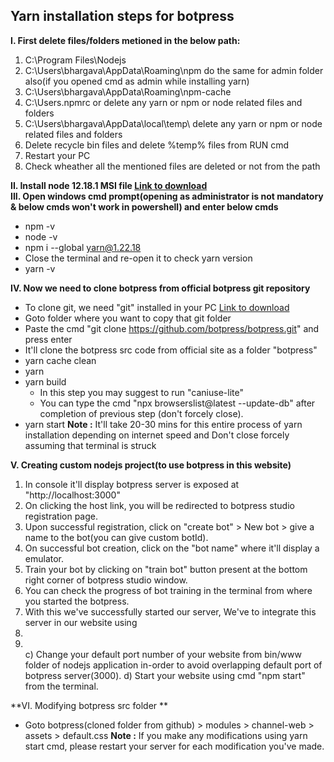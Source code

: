 ## Yarn installation steps for botpress
**I. First delete files/folders metioned in the below path:**
1) C:\Program Files\Nodejs
2) C:\Users\bhargava\AppData\Roaming\npm do the same for admin folder also(if you opened cmd as admin while installing yarn)
3) C:\Users\bhargava\AppData\Roaming\npm-cache 
4) C:\Users\.npmrc or delete any yarn or npm or node related files and folders
5) C:\Users\bhargava\AppData\local\temp\ delete any yarn or npm or node related files and folders
6) Delete recycle bin files and delete %temp% files from RUN cmd
7) Restart your PC
8) Check wheather all the mentioned files are deleted or not from the path

**II. Install node 12.18.1 MSI file [Link to download](nodejs.org/fr/blog/release/v12.18.1/)** <br />
**III. Open windows cmd prompt(opening as administrator is not mandatory & below cmds won't work in powershell) and enter below cmds** 
- npm -v
- node -v
- npm i --global yarn@1.22.18
- Close the terminal and re-open it to check yarn version
- yarn -v

**IV. Now we need to clone botpress from official botpress git repository**
- To clone git, we need "git" installed in your PC [Link to download](https://git-scm.com/downloads)
- Goto folder where you want to copy that git folder
- Paste the cmd "git clone https://github.com/botpress/botpress.git" and press enter
- It'll clone the botpress src code from official site as a folder "botpress"
- yarn cache clean
- yarn
- yarn build 
  - In this step you may suggest to run "caniuse-lite"
  - You can type the cmd "npx browserslist@latest --update-db" after completion of previous step (don't forcely close).
- yarn start
**Note :** It'll take 20-30 mins for this entire process of yarn installation depending on internet speed and Don't close forcely assuming that terminal is struck

**V. Creating custom nodejs project(to use botpress in this website)**
1) In console it'll display botpress server is exposed at "http://localhost:3000"
2) On clicking the host link, you will be redirected to botpress studio registration page.
3) Upon successful registration, click on "create bot" > New bot > give a name to the bot(you can give custom botId).
4) On successful bot creation, click on the "bot name" where it'll display a emulator.
5) Train your bot by clicking on "train bot" button present at the bottom right corner of botpress studio window.
6) You can check the progress of bot training in the terminal from where you started the botpress.
7) With this we've successfully started our server, We've to integrate this server in our website using <script> tag.
8) Integrating chatbot in our custom website <br/>
   a) Create a package structure using the following npm cmds
   - Open npm command prompt
   - npm install express<space>-g
   - npm install express-generator<space>-g
   - cd desktop
   - express<space>--view=pug<space>projectName
   - cd projectName
   - npm install
   - npm start
   b) Copy and paste following code into your index.pug file
   - <script src="http://localhost:3000/assets/modules/channel-web/object_assign.js"></script>
   - <script src="http://localhost:3000/assets/modules/channel-web/inject.js"></script>
   - <script> <br/>
       window.botpressWebChat.init({<br/>
         host: 'http://localhost:3000/', <br/>
         botId:"alvin",<br/>
         //- host: 'http://34.255.118.102/',<br/>
         //- botId: 'spine',<br/>
         //- extraStylesheet: '/modules/channel-web/assets/gbr-custom-styles.css',<br/>
         //- hideWidget: false, //to hide the bot floating icon from webpage<br/>
       })<br/>
     </script>
   c) Change your default port number of your website from bin/www folder of nodejs application in-order to avoid overlapping default port of botpress server(3000).
   d) Start your website using cmd "npm start" from the terminal.

**VI. Modifying botpress src folder **
- Goto botpress(cloned folder from github) > modules > channel-web > assets > default.css
**Note :** If you make any modifications using yarn start cmd, please restart your server for each modification you've made.
